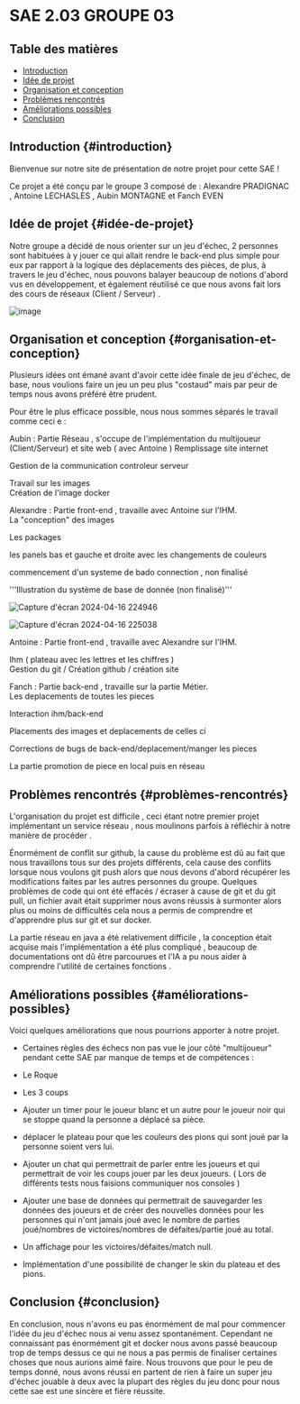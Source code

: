 # SAE 2.03 GROUPE 03

## Table des matières
- [Introduction](#introduction)
- [Idée de projet](#idée-de-projet)
- [Organisation et conception](#organisation-et-conception)
- [Problèmes rencontrés](#problèmes-rencontrés)
- [Améliorations possibles](#améliorations-possibles)
- [Conclusion](#conclusion)

## Introduction {#introduction}
Bienvenue sur notre site de présentation de notre projet pour cette SAE !  

Ce projet a été conçu par le groupe 3 composé de : Alexandre PRADIGNAC , Antoine LECHASLES , Aubin MONTAGNE et Fanch EVEN  


## Idée de projet {#idée-de-projet}
Notre groupe a décidé de nous orienter sur un jeu d'échec, 2 personnes sont habituées à y jouer ce qui allait rendre le back-end plus simple pour eux par rapport à la logique des déplacements des pièces, de plus, à travers le jeu d'échec, nous pouvons balayer beaucoup de notions d'abord vus en développement, et également réutilisé ce que nous avons fait lors des cours de réseaux (Client / Serveur) .  

![image](https://github.com/AlphaSaiiko/docker-sae2.03/assets/150456122/78642b57-b165-447a-84e9-95bd3247291e)



## Organisation et conception {#organisation-et-conception}


Plusieurs idées ont émané avant d'avoir cette idée finale de jeu d'échec, de base, nous voulions faire un jeu un peu plus "costaud" mais par peur de temps nous avons préféré être prudent.  

Pour être le plus efficace possible, nous nous sommes séparés le travail comme ceci e :  


Aubin       : Partie Réseau , s'occupe de l'implémentation du multijoueur (Client/Serveur) et site web ( avec Antoine ) 
Remplissage site internet  

Gestion de la communication controleur serveur  

Travail sur les images  
Création de l'image docker  


Alexandre : Partie front-end , travaille avec Antoine sur l'IHM.  
La "conception" des images
  
Les packages

les panels bas et gauche et droite avec les changements de couleurs

commencement d'un systeme de bado connection , non finalisé

'''Illustration du système de base de donnée (non finalisé)'''

![Capture d'écran 2024-04-16 224946](https://github.com/AlphaSaiiko/docker-sae2.03/assets/166433779/d5ae4f64-9852-442d-a1ad-8935d239c344)

![Capture d'écran 2024-04-16 225038](https://github.com/AlphaSaiiko/docker-sae2.03/assets/166433779/339a50db-347e-44e7-9bf4-6c0e6fbc6eab)
   
Antoine    : Partie front-end , travaille avec Alexandre sur l'IHM.  

Ihm ( plateau avec les lettres et les chiffres )  
Gestion du git / Création github  / création site  


Fanch       : Partie back-end  , travaille sur la partie Métier.  
Les deplacements de toutes les pieces  

Interaction ihm/back-end  

Placements des images et deplacements de celles ci  

Corrections de bugs de back-end/deplacement/manger les pieces  

La partie promotion de piece en local puis en réseau  



## Problèmes rencontrés {#problèmes-rencontrés}

L'organisation du projet est difficile , ceci étant notre premier projet implémentant un service réseau , nous moulinons parfois à réfléchir à notre manière de procéder .  

Énormément de conflit sur github, la cause du problème est dû au fait que nous travaillons tous sur des projets différents, cela cause des conflits lorsque nous voulons git push alors que nous devons d'abord récupérer les modifications faites par les autres personnes du groupe. Quelques problèmes de code qui ont été effacés / écraser à cause de git et du git pull, un fichier avait était supprimer nous avons réussis à surmonter alors plus ou moins de difficultés cela nous a permis de comprendre et d'apprendre plus sur git et sur docker. 

La partie réseau en java a été relativement difficile , la conception était acquise mais l'implémentation a été plus compliqué , beaucoup de documentations ont dû être parcourues et l'IA a pu nous aider à comprendre l'utilité de certaines fonctions .



## Améliorations possibles {#améliorations-possibles}
Voici quelques améliorations que nous pourrions apporter à notre projet.  

- Certaines règles des échecs non pas vue le jour côté "multijoueur" pendant cette SAE par manque de temps et de compétences :
- Le Roque
- Les 3 coups

- Ajouter un timer pour le joueur blanc et un autre pour le joueur noir qui se stoppe quand la personne a déplacé sa pièce. 

- déplacer le plateau pour que les couleurs des pions qui sont joué par la personne soient vers lui.
  
- Ajouter un chat qui permettrait de parler entre les joueurs et qui permettrait de voir les coups jouer par les deux joueurs. ( Lors de différents tests nous faisions communiquer nos consoles )

- Ajouter une base de données qui permettrait de sauvegarder les données des joueurs et de créer des nouvelles données pour les personnes qui n'ont jamais joué avec le nombre de parties joué/nombres de victoires/nombres de défaites/partie joué au total.

- Un affichage pour les victoires/défaites/match null.

- Implémentation d'une possibilité de changer le skin du plateau et des pions.


## Conclusion {#conclusion}
En conclusion, nous n'avons eu pas énormément de mal pour commencer l'idée du jeu d'échec nous ai venu assez spontanément. Cependant ne connaissant pas énormément git et docker nous avons passé beaucoup trop de temps dessus ce qui ne nous a pas permis de finaliser certaines choses que nous aurions aimé faire. Nous trouvons que pour le peu de temps donné, nous avons réussi en partent de rien à faire un super jeu d'échec jouable à deux avec la plupart des règles du jeu donc pour nous cette sae est une sincère et fière réussite.    


